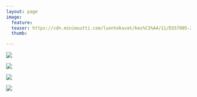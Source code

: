 ```yaml
---
layout: page
image:
  feature:
  teaser: https://cdn.minimuutti.com/luontokuvat/kes%C3%A4/11/DS57005-245px.jpg
  thumb:

---
```


![](https://cdn.minimuutti.com/luontokuvat/kes%C3%A4/11/DS57002-800px.jpg)

![](https://cdn.minimuutti.com/luontokuvat/kes%C3%A4/11/DS57003-800px.jpg)

![](https://cdn.minimuutti.com/luontokuvat/kes%C3%A4/11/DS57005-800px.jpg)

![](https://cdn.minimuutti.com/luontokuvat/kes%C3%A4/11/DS57004-800px.jpg)
